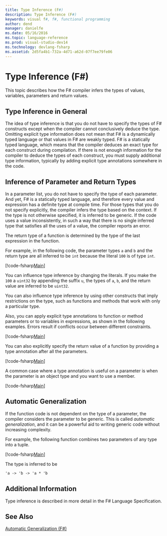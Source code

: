 ```yaml
---
title: Type Inference (F#)
description: Type Inference (F#)
keywords: visual f#, f#, functional programming
author: dend
manager: danielfe
ms.date: 05/16/2016
ms.topic: language-reference
ms.prod: visual-studio-dev14
ms.technology: devlang-fsharp
ms.assetid: 2d5fa4b1-732a-4d71-a62d-07f7ee79fe06 
---
```


# Type Inference (F#)

This topic describes how the F# compiler infers the types of values, variables, parameters and return values.


## Type Inference in General
The idea of type inference is that you do not have to specify the types of F# constructs except when the compiler cannot conclusively deduce the type. Omitting explicit type information does not mean that F# is a dynamically typed language or that values in F# are weakly typed. F# is a statically typed language, which means that the compiler deduces an exact type for each construct during compilation. If there is not enough information for the compiler to deduce the types of each construct, you must supply additional type information, typically by adding explicit type annotations somewhere in the code.


## Inference of Parameter and Return Types
In a parameter list, you do not have to specify the type of each parameter. And yet, F# is a statically typed language, and therefore every value and expression has a definite type at compile time. For those types that you do not specify explicitly, the compiler infers the type based on the context. If the type is not otherwise specified, it is inferred to be generic. If the code uses a value inconsistently, in such a way that there is no single inferred type that satisfies all the uses of a value, the compiler reports an error.

The return type of a function is determined by the type of the last expression in the function.

For example, in the following code, the parameter types `a` and `b` and the return type are all inferred to be `int` because the literal `100` is of type `int`.

[!code-fsharp[Main](../../../samples/snippets/fslangref3/snippet301.fs)]

You can influence type inference by changing the literals. If you make the `100` a `uint32` by appending the suffix `u`, the types of `a`, `b`, and the return value are inferred to be `uint32`.

You can also influence type inference by using other constructs that imply restrictions on the type, such as functions and methods that work with only a particular type.

Also, you can apply explicit type annotations to function or method parameters or to variables in expressions, as shown in the following examples. Errors result if conflicts occur between different constraints.

[!code-fsharp[Main](../../../samples/snippets/fslangref3/snippet302.fs)]

You can also explicitly specify the return value of a function by providing a type annotation after all the parameters.

[!code-fsharp[Main](../../../samples/snippets/fslangref3/snippet303.fs)]

A common case where a type annotation is useful on a parameter is when the parameter is an object type and you want to use a member.

[!code-fsharp[Main](../../../samples/snippets/fslangref3/snippet304.fs)]
    
## Automatic Generalization
If the function code is not dependent on the type of a parameter, the compiler considers the parameter to be generic. This is called *automatic generalization*, and it can be a powerful aid to writing generic code without increasing complexity.

For example, the following function combines two parameters of any type into a tuple.

[!code-fsharp[Main](../../../samples/snippets/fslangref3/snippet305.fs)]

The type is inferred to be

```fsharp
'a -> 'b -> 'a * 'b
```

## Additional Information
Type inference is described in more detail in the F# Language Specification.


## See Also
[Automatic Generalization &#40;F&#35;&#41;](Automatic-Generalization-%5BFSharp%5D.md)